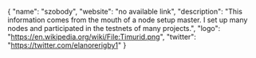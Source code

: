 {
  "name": "szobody",
  "website": "no available link",
  "description": "This information comes from the mouth of a node setup master. I set up many nodes and participated in the testnets of many projects.",
  "logo": "https://en.wikipedia.org/wiki/File:Timurid.png",
  "twitter": "https://twitter.com/elanorerigby1"
}
